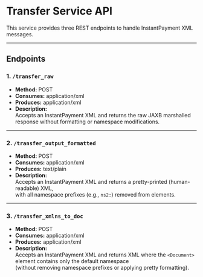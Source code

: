 # Transfer Service API

This service provides three REST endpoints to handle InstantPayment XML messages.

---

## Endpoints

### 1. `/transfer_raw`
- **Method:** POST
- **Consumes:** application/xml
- **Produces:** application/xml
- **Description:**  
  Accepts an InstantPayment XML and returns the raw JAXB marshalled response without formatting or namespace modifications.

---

### 2. `/transfer_output_formatted`
- **Method:** POST
- **Consumes:** application/xml
- **Produces:** text/plain
- **Description:**  
  Accepts an InstantPayment XML and returns a pretty-printed (human-readable) XML,  
  with all namespace prefixes (e.g., `ns2:`) removed from elements.

---

### 3. `/transfer_xmlns_to_doc`
- **Method:** POST
- **Consumes:** application/xml
- **Produces:** application/xml
- **Description:**  
  Accepts an InstantPayment XML and returns XML where the `<Document>` element contains only the default namespace  
  (without removing namespace prefixes or applying pretty formatting).

